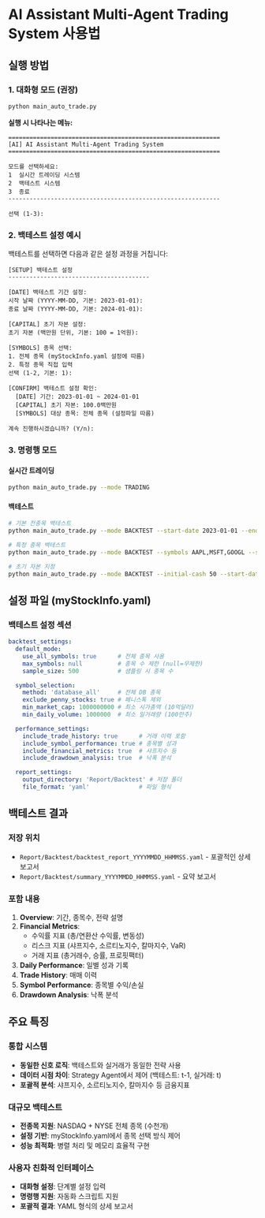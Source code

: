 # AI Assistant Multi-Agent Trading System 사용법

## 실행 방법

### 1. 대화형 모드 (권장)
```bash
python main_auto_trade.py
```

**실행 시 나타나는 메뉴:**
```
============================================================
[AI] AI Assistant Multi-Agent Trading System
============================================================

모드를 선택하세요:
1  실시간 트레이딩 시스템
2  백테스트 시스템
3  종료
------------------------------------------------------------

선택 (1-3):
```

### 2. 백테스트 설정 예시

백테스트를 선택하면 다음과 같은 설정 과정을 거칩니다:

```
[SETUP] 백테스트 설정
----------------------------------------

[DATE] 백테스트 기간 설정:
시작 날짜 (YYYY-MM-DD, 기본: 2023-01-01):
종료 날짜 (YYYY-MM-DD, 기본: 2024-01-01):

[CAPITAL] 초기 자본 설정:
초기 자본 (백만원 단위, 기본: 100 = 1억원):

[SYMBOLS] 종목 선택:
1. 전체 종목 (myStockInfo.yaml 설정에 따름)
2. 특정 종목 직접 입력
선택 (1-2, 기본: 1):

[CONFIRM] 백테스트 설정 확인:
  [DATE] 기간: 2023-01-01 ~ 2024-01-01
  [CAPITAL] 초기 자본: 100.0백만원
  [SYMBOLS] 대상 종목: 전체 종목 (설정파일 따름)

계속 진행하시겠습니까? (Y/n):
```

### 3. 명령행 모드

#### 실시간 트레이딩
```bash
python main_auto_trade.py --mode TRADING
```

#### 백테스트
```bash
# 기본 전종목 백테스트
python main_auto_trade.py --mode BACKTEST --start-date 2023-01-01 --end-date 2024-01-01

# 특정 종목 백테스트
python main_auto_trade.py --mode BACKTEST --symbols AAPL,MSFT,GOOGL --start-date 2023-01-01 --end-date 2024-01-01

# 초기 자본 지정
python main_auto_trade.py --mode BACKTEST --initial-cash 50 --start-date 2023-01-01 --end-date 2024-01-01
```

## 설정 파일 (myStockInfo.yaml)

### 백테스트 설정 섹션
```yaml
backtest_settings:
  default_mode:
    use_all_symbols: true      # 전체 종목 사용
    max_symbols: null          # 종목 수 제한 (null=무제한)
    sample_size: 500           # 샘플링 시 종목 수

  symbol_selection:
    method: 'database_all'     # 전체 DB 종목
    exclude_penny_stocks: true # 페니스톡 제외
    min_market_cap: 1000000000 # 최소 시가총액 (10억달러)
    min_daily_volume: 1000000  # 최소 일거래량 (100만주)

  performance_settings:
    include_trade_history: true      # 거래 이력 포함
    include_symbol_performance: true # 종목별 성과
    include_financial_metrics: true  # 샤프지수 등
    include_drawdown_analysis: true  # 낙폭 분석

  report_settings:
    output_directory: 'Report/Backtest' # 저장 폴더
    file_format: 'yaml'              # 파일 형식
```

## 백테스트 결과

### 저장 위치
- `Report/Backtest/backtest_report_YYYYMMDD_HHMMSS.yaml` - 포괄적인 상세 보고서
- `Report/Backtest/summary_YYYYMMDD_HHMMSS.yaml` - 요약 보고서

### 포함 내용
1. **Overview**: 기간, 종목수, 전략 설명
2. **Financial Metrics**:
   - 수익률 지표 (총/연환산 수익률, 변동성)
   - 리스크 지표 (샤프지수, 소르티노지수, 칼마지수, VaR)
   - 거래 지표 (총거래수, 승률, 프로핏팩터)
3. **Daily Performance**: 일별 성과 기록
4. **Trade History**: 매매 이력
5. **Symbol Performance**: 종목별 수익/손실
6. **Drawdown Analysis**: 낙폭 분석

## 주요 특징

### 통합 시스템
- **동일한 신호 로직**: 백테스트와 실거래가 동일한 전략 사용
- **데이터 시점 차이**: Strategy Agent에서 제어 (백테스트: t-1, 실거래: t)
- **포괄적 분석**: 샤프지수, 소르티노지수, 칼마지수 등 금융지표

### 대규모 백테스트
- **전종목 지원**: NASDAQ + NYSE 전체 종목 (수천개)
- **설정 기반**: myStockInfo.yaml에서 종목 선택 방식 제어
- **성능 최적화**: 병렬 처리 및 메모리 효율적 구현

### 사용자 친화적 인터페이스
- **대화형 설정**: 단계별 설정 입력
- **명령행 지원**: 자동화 스크립트 지원
- **포괄적 결과**: YAML 형식의 상세 보고서